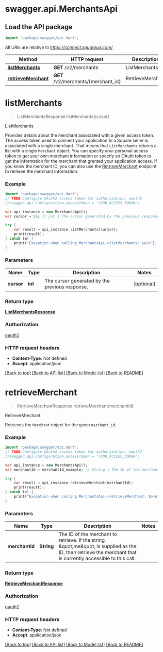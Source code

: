 # swagger.api.MerchantsApi

## Load the API package
```dart
import 'package:swagger/api.dart';
```

All URIs are relative to *https://connect.squareup.com/*

Method | HTTP request | Description
------------- | ------------- | -------------
[**listMerchants**](MerchantsApi.md#listMerchants) | **GET** /v2/merchants | ListMerchants
[**retrieveMerchant**](MerchantsApi.md#retrieveMerchant) | **GET** /v2/merchants/{merchant_id} | RetrieveMerchant

# **listMerchants**
> ListMerchantsResponse listMerchants(cursor)

ListMerchants

Provides details about the merchant associated with a given access token.  The access token used to connect your application to a Square seller is associated with a single merchant. That means that `ListMerchants` returns a list with a single `Merchant` object. You can specify your personal access token to get your own merchant information or specify an OAuth token to get the information for the merchant that granted your application access.  If you know the merchant ID, you can also use the [RetrieveMerchant](https://developer.squareup.com/reference/square_2023-12-13/merchants-api/retrieve-merchant) endpoint to retrieve the merchant information.

### Example
```dart
import 'package:swagger/api.dart';
// TODO Configure OAuth2 access token for authorization: oauth2
//swagger.api.Configuration.accessToken = 'YOUR_ACCESS_TOKEN';

var api_instance = new MerchantsApi();
var cursor = 56; // int | The cursor generated by the previous response.

try {
    var result = api_instance.listMerchants(cursor);
    print(result);
} catch (e) {
    print("Exception when calling MerchantsApi->listMerchants: $e\n");
}
```

### Parameters

Name | Type | Description  | Notes
------------- | ------------- | ------------- | -------------
 **cursor** | **int**| The cursor generated by the previous response. | [optional] 

### Return type

[**ListMerchantsResponse**](ListMerchantsResponse.md)

### Authorization

[oauth2](../README.md#oauth2)

### HTTP request headers

 - **Content-Type**: Not defined
 - **Accept**: application/json

[[Back to top]](#) [[Back to API list]](../README.md#documentation-for-api-endpoints) [[Back to Model list]](../README.md#documentation-for-models) [[Back to README]](../README.md)

# **retrieveMerchant**
> RetrieveMerchantResponse retrieveMerchant(merchantId)

RetrieveMerchant

Retrieves the `Merchant` object for the given `merchant_id`.

### Example
```dart
import 'package:swagger/api.dart';
// TODO Configure OAuth2 access token for authorization: oauth2
//swagger.api.Configuration.accessToken = 'YOUR_ACCESS_TOKEN';

var api_instance = new MerchantsApi();
var merchantId = merchantId_example; // String | The ID of the merchant to retrieve. If the string \"me\" is supplied as the ID, then retrieve the merchant that is currently accessible to this call.

try {
    var result = api_instance.retrieveMerchant(merchantId);
    print(result);
} catch (e) {
    print("Exception when calling MerchantsApi->retrieveMerchant: $e\n");
}
```

### Parameters

Name | Type | Description  | Notes
------------- | ------------- | ------------- | -------------
 **merchantId** | **String**| The ID of the merchant to retrieve. If the string \&quot;me\&quot; is supplied as the ID, then retrieve the merchant that is currently accessible to this call. | 

### Return type

[**RetrieveMerchantResponse**](RetrieveMerchantResponse.md)

### Authorization

[oauth2](../README.md#oauth2)

### HTTP request headers

 - **Content-Type**: Not defined
 - **Accept**: application/json

[[Back to top]](#) [[Back to API list]](../README.md#documentation-for-api-endpoints) [[Back to Model list]](../README.md#documentation-for-models) [[Back to README]](../README.md)

